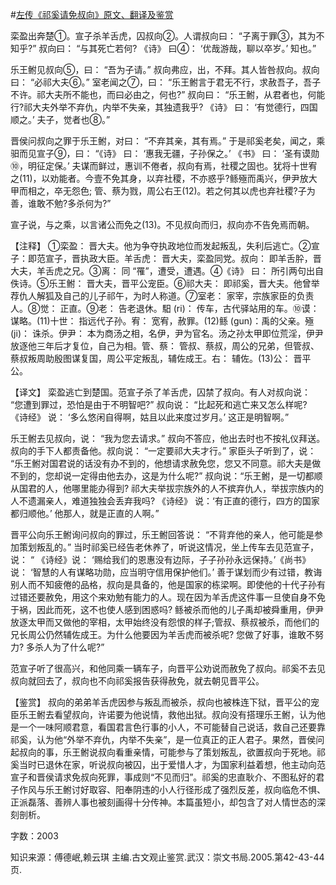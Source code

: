 #[左传《祁奚请免叔向》原文、翻译及鉴赏](https://www.vrrw.net/wx/14001.html)

栾盈出奔楚①。宣子杀羊舌虎，囚叔向②。人谓叔向曰： “子离于罪③，其为不知乎?” 叔向曰： “与其死亡若何? 《诗》 曰④： ‘优哉游哉，聊以卒岁。’ 知也。”

乐王鲋见叔向⑤，曰： “吾为子请。” 叔向弗应，出，不拜。其人皆咎叔向。叔向曰： “必祁大夫⑥。” 室老闻之⑦，曰： “乐王鲋言于君无不行，求赦吾子，吾子不许。祁大夫所不能也，而曰必由之，何也?” 叔向曰： “乐王鲋，从君者也，何能行?祁大夫外举不弃仇，内举不失亲，其独遗我乎? 《诗》 曰： ‘有觉德行，四国顺之。’ 夫子，觉者也⑧。”

晋侯问叔向之罪于乐王鲋，对曰： “不弃其亲，其有焉。” 于是祁奚老矣，闻之，乘驲而见宣子⑨，曰： “《诗》 曰： ‘惠我无疆，子孙保之。’ 《书》 曰： ‘圣有谟勋⑩，明征定保。’ 夫谋而鲜过，惠训不倦者，叔向有焉，社稷之固也。犹将十世宥之(11)，以劝能者。今壹不免其身，以弃社稷，不亦惑乎?鲧殛而禹兴，伊尹放大甲而相之，卒无怨色; 管、蔡为戮，周公右王(12)。若之何其以虎也弃社稷?子为善，谁敢不勉?多杀何为?”

宣子说，与之乘，以言诸公而免之(13)。不见叔向而归，叔向亦不告免焉而朝。

【注释】 ①栾盈： 晋大夫。他为争夺执政地位而发起叛乱，失利后逃亡。②宣子：即范宣子，晋执政大臣。羊舌虎： 晋大夫，栾盈同党。叔向： 即羊舌肸，晋大夫，羊舌虎之兄。③离： 同 “罹”，遭受，遭遇。④《诗》 曰： 所引两句出自佚诗。⑤乐王鲋： 晋大夫，晋平公宠臣。⑥祁大夫： 即祁奚，晋大夫。他曾举荐仇人解狐及自己的儿子祁午，为时人称道。⑦室老： 家宰，宗族家臣的负责人。⑧觉： 正直。⑨老： 告老退休。馹 (ri)： 传车，古代驿站用的车。⑩谟： 谋略。(11)十世： 指远代子孙。宥： 宽宥，赦罪。(12)鲧 (gun)：禹的父亲。殛 (ji)： 诛杀。伊尹： 本为商汤之相，名伊，尹为官名。汤之孙太甲即位荒淫，伊尹放逐他三年后才复位，自己为相。管、蔡： 管叔、蔡叔，周公的兄弟，但管叔、蔡叔叛周助殷图谋复国，周公平定叛乱，辅佐成王。右： 辅佐。(13)公： 晋平公。



【译文】 栾盈逃亡到楚国。范宣子杀了羊舌虎，囚禁了叔向。有人对叔向说： “您遭到罪过，恐怕是由于不明智吧?” 叔向说： “比起死和逃亡来又怎么样呢? 《诗经》 说： ‘多么悠闲自得啊，姑且以此来度过岁月。’ 这正是明智啊。”

乐王鲋去见叔向，说： “我为您去请求。” 叔向不答应，他出去时也不按礼仪拜送。叔向的手下人都责备他。叔向说： “一定要祁大夫才行。” 家臣头子听到了，说： “乐王鲋对国君说的话没有办不到的，他想请求赦免您，您又不同意。祁大夫是做不到的，您却说一定得由他去办，这是为什么呢?” 叔向说：“乐王鲋，是一切都顺从国君的人，他哪里能办得到? 祁大夫举拔宗族外的人不摈弃仇人，举拔宗族内的人不遗漏亲人，难道独独会丢弃我吗? 《诗经》 说：‘有正直的德行，四方的国家都归顺他。’ 他那人，就是正直的人啊。”

晋平公向乐王鲋询问叔向的罪过，乐王鲋回答说： “不背弃他的亲人，他可能是参加策划叛乱的。” 当时祁奚已经告老休养了，听说这情况，坐上传车去见范宣子，说： “ 《诗经》说： ‘赐给我们的恩惠没有边际，子子孙孙永远保持。’《尚书》说： ‘智慧的人有谋略功勋，应当明守信用保护他们。’ 善于谋划而少有过错，教诲别人而不知疲倦的品格，叔向是具备的，他是国家的栋梁啊。即使他的十代子孙有过错还要赦免，用这个来劝勉有能力的人。现在因为羊舌虎这件事一旦使自身不免于祸，因此而死，这不也使人感到困惑吗? 鲧被杀而他的儿子禹却被舜重用，伊尹放逐太甲而又做他的宰相，太甲始终没有怨恨的样子;管叔、蔡叔被杀，而他们的兄长周公仍然辅佐成王。为什么他要因为羊舌虎而被杀呢? 您做了好事，谁敢不努力? 多杀人为了什么呢?”

范宣子听了很高兴，和他同乘一辆车子，向晋平公劝说而赦免了叔向。祁奚不去见叔向就回去了，叔向也不向祁奚报告获得赦免，就去朝见晋平公。

【鉴赏】 叔向的弟弟羊舌虎因参与叛乱而被杀，叔向也被株连下狱，晋平公的宠臣乐王鲋去看望叔向，许诺要为他说情，救他出狱。叔向没有搭理乐王鲋，认为他是一个一味阿顺君意，看国君言色行事的小人，不可能替自己说话，救自己还要靠祁奚，认为他“外举不弃仇，内举不失亲”，是一位真正的正人君子。果然，晋侯问起叔向的事，乐王鲋说叔向看重亲情，可能参与了策划叛乱，欲置叔向于死地。祁奚当时已退休在家，听说叔向被囚，出于爱惜人才，为国家利益着想，他主动向范宣子和晋侯请求免叔向死罪，事成则“不见而归”。祁奚的忠直耿介、不图私好的君子作风与乐王鲋讨好取容、阳奉阴违的小人行径形成了强烈反差，叔向临危不惧、正派磊落、善辨人事也被刻画得十分传神。本篇虽短小，却包含了对人情世态的深刻剖析。

字数：2003

知识来源：傅德岷,赖云琪 主编.古文观止鉴赏.武汉：崇文书局.2005.第42-43-44页.

